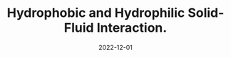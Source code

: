 ---
title: "Hydrophobic and Hydrophilic Solid-Fluid Interaction."
collection: publications
permalink: /publication/hydro2022 
venue: 'ACM Transactions on Graphics (SIGGRAPH Asia 2022)'
date: 2022-12-01
excerpt: "<img src='/images/jinyuan2022.jpg' >"
paperurl: 'https://www.cs.dartmouth.edu/~bozhu/papers/hydrophobic_hydrophilic_sfi.pdf'
authors: 'Jinyuan Liu, Mengdi Wang, Fan Feng, Annie Tang, Qiqin Le, Bo Zhu,uu'
---
